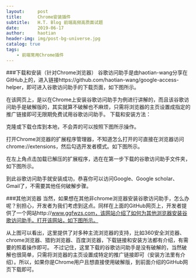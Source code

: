 ```yaml
---
layout:     post
title:      Chrome安装插件
subtitle:   H.T. Blog 前端高频高质面试题
date:       2019-06-17
author:     haotian
header-img: img/post-bg-universe.jpg
catalog: true
tags:
    - 前端常用Chrome插件
---
```


###下载和安装（针对Chrome浏览器）
谷歌访问助手是由haotian-wang分享在GitHub上的，进入链接https://github.com/haotian-wang/google-access-helper，即可进入谷歌访问助手的下载页面，如下图所示。


在该网页上，是以在Chrome上安装谷歌访问助手为例进行讲解的，而且该谷歌访问助手是破解版的，其实就算不破解也不麻烦，只需将浏览器的主页设置成指定的推广链接即可无限期免费试用谷歌访问助手。
下载和安装方法：


克隆或下载仓库到本地，不会弄的可以按照下图所示操作。


打开Chrome浏览器的扩展程序管理器，不知道怎么打开的可直接在浏览器访问chrome://extensions，然后勾选开发者模式。如下图所示。  


在左上角点击加载已解压的扩展程序，选在在第一步下载的谷歌访问助手文件夹，如下图所示。 


到此谷歌访问助手就安装成功，恭喜你可以访问Google、Google scholar、Gmail了，不需要其他任何破解步骤。


###其他浏览器
当然，如果想在其他非chrome浏览器安装谷歌访问助手，怎么办呢？别担心，开发者为我们考虑到这点。同样在上面的GitHub网页上，开发者提供了一个网站http://www.ggfwzs.com，该网站介绍了如何为其他浏览器安装谷歌访问助手。打开该网站，如下图所示。


从上图可以看出，这里提供了对多种主流浏览器的支持，比如360安全浏览器、chrome浏览器、猎豹浏览器、百度浏览器，下载链接和安装方法都有介绍，有需要的照着操作即可。
不过记住，这里下载的谷歌访问助手是没有破解的，当然破解也很简单，只需将浏览器的主页设置成特定的推广链接即可（安装方法里有介绍）。所以，如果你是Chrome用户且想直接使用破解版，到前面介绍的GitHub网页下载即可。
